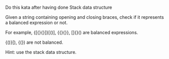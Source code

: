 Do this kata after having done Stack data structure

Given a string containing opening and closing braces, check if it represents a balanced expression or not.

For example,
{[{}{}]}[()], {{}{}}, []{}() are balanced expressions.

{()}[), {(}) are not balanced.

Hint: use the stack data structure.